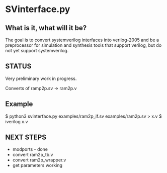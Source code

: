 SVinterface.py
==============


What is it, what will it be?
-------------------------------

The goal is to convert systemverilog interfaces into verilog-2005 and be a
preprocessor for simulation and synthesis tools that support verilog, but do
not yet support systemverilog.


STATUS
------
Very preliminary work in progress.

Converts of ramp2p.sv -> ram2p.v

Example
-------
$ python3 svinterface.py examples/ram2p_if.sv examples/ram2p.sv > x.v
$ iverilog x.v


NEXT STEPS
----------

* modports - done
* convert ram2p_tb.v
* convert ram2p_wrapper.v
* get parameters working



